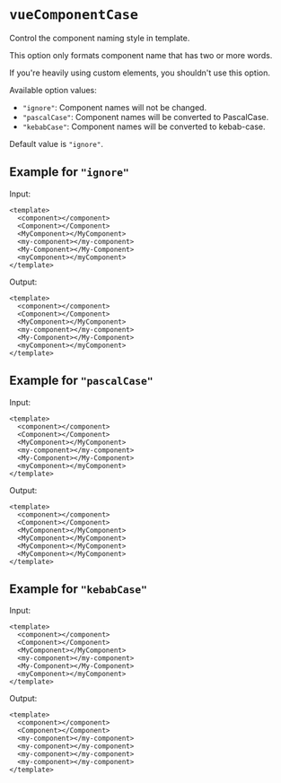# `vueComponentCase`

Control the component naming style in template.

This option only formats component name that has two or more words.

If you're heavily using custom elements, you shouldn't use this option.

Available option values:

- `"ignore"`: Component names will not be changed.
- `"pascalCase"`: Component names will be converted to PascalCase.
- `"kebabCase"`: Component names will be converted to kebab-case.

Default value is `"ignore"`.

## Example for `"ignore"`

Input:

```vue
<template>
  <component></component>
  <Component></Component>
  <MyComponent></MyComponent>
  <my-component></my-component>
  <My-Component></My-Component>
  <myComponent></myComponent>
</template>
```

Output:

```vue
<template>
  <component></component>
  <Component></Component>
  <MyComponent></MyComponent>
  <my-component></my-component>
  <My-Component></My-Component>
  <myComponent></myComponent>
</template>
```

## Example for `"pascalCase"`

Input:

```vue
<template>
  <component></component>
  <Component></Component>
  <MyComponent></MyComponent>
  <my-component></my-component>
  <My-Component></My-Component>
  <myComponent></myComponent>
</template>
```

Output:

```vue
<template>
  <component></component>
  <Component></Component>
  <MyComponent></MyComponent>
  <MyComponent></MyComponent>
  <MyComponent></MyComponent>
  <MyComponent></MyComponent>
</template>
```

## Example for `"kebabCase"`

Input:

```vue
<template>
  <component></component>
  <Component></Component>
  <MyComponent></MyComponent>
  <my-component></my-component>
  <My-Component></My-Component>
  <myComponent></myComponent>
</template>
```

Output:

```vue
<template>
  <component></component>
  <Component></Component>
  <my-component></my-component>
  <my-component></my-component>
  <my-component></my-component>
  <my-component></my-component>
</template>
```
